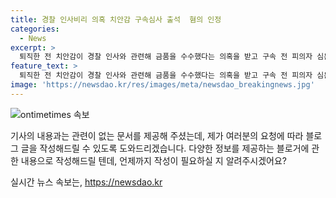 ```yaml
---
title: 경찰 인사비리 의혹 치안감 구속심사 출석  혐의 인정
categories:
  - News
excerpt: >
  퇴직한 전 치안감이 경찰 인사와 관련해 금품을 수수했다는 의혹을 받고 구속 전 피의자 심문을 받았다. 심문 후 힘들게 해서 죄송하다며 돈을 받은 것을 인정했고, 추가 혐의에 대해서는 답변을 거부했다. 대구지법은 증거인멸 가능성 등을 고려해 오후 구속영장 발부 여부를 결정할 것으로 보인다. 전 치안감, 경찰관에게 금품 수수 사건의 전말은 눈길을 끈다.
feature_text: >
  퇴직한 전 치안감이 경찰 인사와 관련해 금품을 수수했다는 의혹을 받고 구속 전 피의자 심문을 받았다. 심문 후 힘들게 해서 죄송하다며 돈을 받은 것을 인정했고, 추가 혐의에 대해서는 답변을 거부했다. 대구지법은 증거인멸 가능성 등을 고려해 오후 구속영장 발부 여부를 결정할 것으로 보인다. 전 치안감, 경찰관에게 금품 수수 사건의 전말은 눈길을 끈다.
image: 'https://newsdao.kr/res/images/meta/newsdao_breakingnews.jpg'
---
```


<p><img src="https://newsdao.kr/res/images/meta/newsdao_breakingnews.jpg" alt="ontimetimes 속보" /></p>

<p>기사의 내용과는 관련이 없는 문서를 제공해 주셨는데, 제가 여러분의 요청에 따라 블로그 글을 작성해드릴 수 있도록 도와드리겠습니다. 다양한 정보를 제공하는 블로거에 관한 내용으로 작성해드릴 텐데, 언제까지 작성이 필요하실 지 알려주시겠어요?</p>
실시간 뉴스 속보는, <a href="https://newsdao.kr" rel="dofollow">https://newsdao.kr</a>


